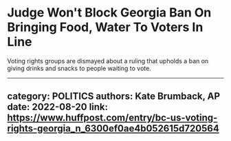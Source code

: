 # Judge Won't Block Georgia Ban On Bringing Food, Water To Voters In Line

Voting rights groups are dismayed about a ruling that upholds a ban on giving drinks and snacks to people waiting to vote.

---
category: POLITICS
authors: Kate Brumback, AP
date: 2022-08-20
link: https://www.huffpost.com/entry/bc-us-voting-rights-georgia_n_6300ef0ae4b052615d720564
---
